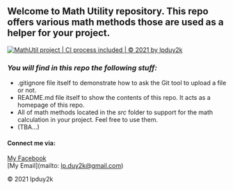 ## Welcome to Math Utility repository. This repo offers various math methods those are used as a helper for your project.

[![MathUtil project | CI process included | © 2021 by lpduy2k](https://github.com/lpduy2k/math-util/actions/workflows/mathutil-ci-actions.yml/badge.svg)](https://github.com/lpduy2k/math-util/actions/workflows/mathutil-ci-actions.yml)

### *_You will find in this repo the following stuff:_*
* .gitignore file itself to demonstrate how to ask the Git tool to upload a file or not.
* README.md file itself to show the contents of this repo. It acts as a homepage of this repo.
* All of math methods located in the *src* folder to support for the math calculation in your project. Feel free to use them.
* (TBA...)

#### Connect me via:
[My Facebook](https://facebook.com/duydeptraiqua)  
[My Email](mailto: lp.duy2k@gmail.com)

© 2021 lpduy2k
